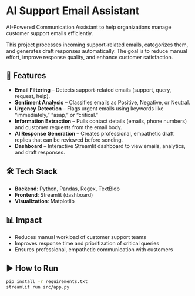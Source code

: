 # AI Support Email Assistant

AI-Powered Communication Assistant to help organizations manage customer support emails efficiently.  

This project processes incoming support-related emails, categorizes them, and generates draft responses automatically. The goal is to reduce manual effort, improve response quality, and enhance customer satisfaction.

## 🚀 Features
- **Email Filtering** – Detects support-related emails (support, query, request, help).
- **Sentiment Analysis** – Classifies emails as Positive, Negative, or Neutral.
- **Urgency Detection** – Flags urgent emails using keywords like “immediately,” “asap,” or “critical.”
- **Information Extraction** – Pulls contact details (emails, phone numbers) and customer requests from the email body.
- **AI Response Generation** – Creates professional, empathetic draft replies that can be reviewed before sending.
- **Dashboard** – Interactive Streamlit dashboard to view emails, analytics, and draft responses.

## 🛠 Tech Stack
- **Backend**: Python, Pandas, Regex, TextBlob  
- **Frontend**: Streamlit (dashboard)  
- **Visualization**: Matplotlib  

## 📊 Impact
- Reduces manual workload of customer support teams  
- Improves response time and prioritization of critical queries  
- Ensures professional, empathetic communication with customers  

## ▶️ How to Run
```bash
pip install -r requirements.txt
streamlit run src/app.py
```
